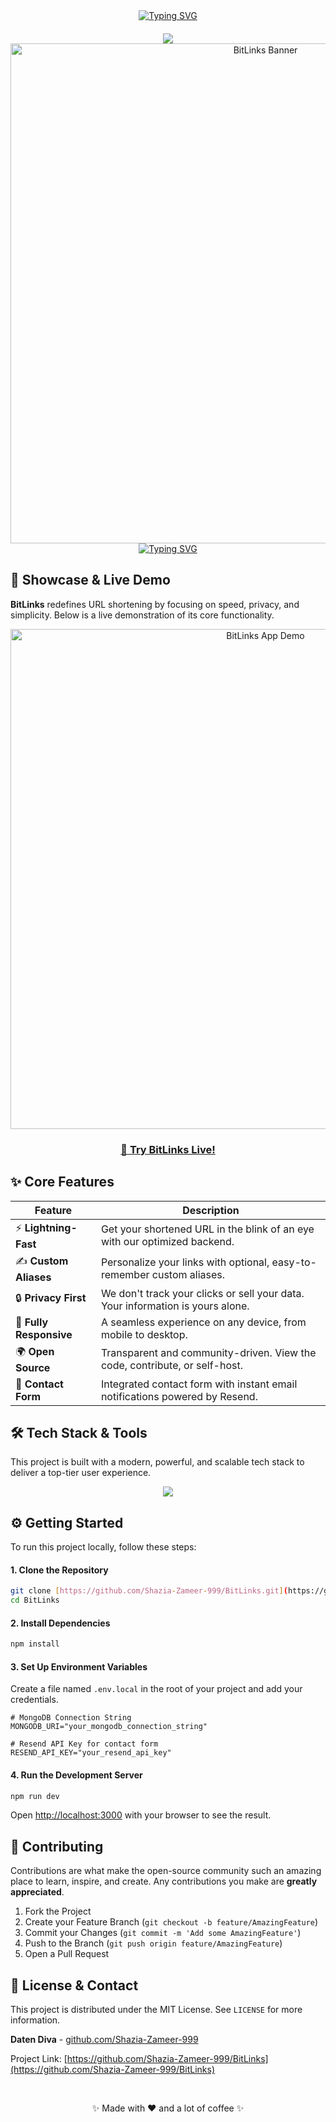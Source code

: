 <div align="center">
  <a href="https://readme-typing-svg.herokuapp.com?font=Fira+Code&size=18&pause=1200&color=9F7AEA&center=true&width=435&lines=The+Fastest+%26+Simplest+URL+Shortener.;Straight+to+the+point.+No+tracking.;Free%2C+Private%2C+and+Open-Source.">
    <img src="https://readme-typing-svg.herokuapp.com?font=Fira+Code&size=18&pause=1200&color=9F7AEA&center=true&width=435&lines=The+Fastest+%26+Simplest+URL+Shortener.;Straight+to+the+point.+No+tracking.;Free%2C+Private%2C+and+Open-Source." alt="Typing SVG" />
  </a>
</div>

<div align="center" style="margin-top: 20px;">
  <a href="https://skillicons.dev">
    <img src="https://skillicons.dev/icons?i=nextjs,react,tailwind,mongodb,nodejs,vercel,git" />
  </a>
</div>

<div align="center">
  <a href="/public/demo1.png">
    <img src="./.github/assets/bitlink-banner.png" alt="BitLinks Banner" width="800"/>
  </a>
</div>

<div align="center">
  <a href="/public/demo2.png">
    <img src="https://readme-typing-svg.herokuapp.com?font=Fira+Code&size=22&pause=1000&color=9F7AEA&center=true&width=435&lines=The+Fastest+%26+Simplest+URL+Shortener.;Straight+to+the+point.+No+tracking.;Free%2C+Private%2C+and+Open-Source." alt="Typing SVG" />
  </a>

</div>

## 🚀 Showcase & Live Demo

**BitLinks** redefines URL shortening by focusing on speed, privacy, and simplicity. Below is a live demonstration of its core functionality.

<div align="center">
  <a href="https://your-live-url.com/">
    <img src="https://i.imgur.com/your-gif-url.gif" alt="BitLinks App Demo" width="800"/>
  </a>
  <br>
  <h3><a href="https://your-live-url.com/">🔗 Try BitLinks Live!</a></h3>
</div>

## ✨ Core Features

| Feature                 | Description                                                                    |
| ----------------------- | ------------------------------------------------------------------------------ |
| ⚡ **Lightning-Fast**   | Get your shortened URL in the blink of an eye with our optimized backend.      |
| ✍️ **Custom Aliases**   | Personalize your links with optional, easy-to-remember custom aliases.         |
| 🔒 **Privacy First**    | We don't track your clicks or sell your data. Your information is yours alone. |
| 📱 **Fully Responsive** | A seamless experience on any device, from mobile to desktop.                   |
| 🌍 **Open Source**      | Transparent and community-driven. View the code, contribute, or self-host.     |
| 📧 **Contact Form**     | Integrated contact form with instant email notifications powered by Resend.    |

## 🛠️ Tech Stack & Tools

This project is built with a modern, powerful, and scalable tech stack to deliver a top-tier user experience.

<p align="center">
  <a href="https://skillicons.dev">
    <img src="https://skillicons.dev/icons?i=nextjs,react,tailwind,mongodb,nodejs,express,vercel,git&perline=8" />
  </a>
</p>

## ⚙️ Getting Started

To run this project locally, follow these steps:

#### 1. Clone the Repository

```bash
git clone [https://github.com/Shazia-Zameer-999/BitLinks.git](https://github.com/Shazia-Zameer-999/BitLinks.git)
cd BitLinks
```

#### 2. Install Dependencies

```bash
npm install
```

#### 3. Set Up Environment Variables

Create a file named `.env.local` in the root of your project and add your credentials.

```env
# MongoDB Connection String
MONGODB_URI="your_mongodb_connection_string"

# Resend API Key for contact form
RESEND_API_KEY="your_resend_api_key"
```

#### 4. Run the Development Server

```bash
npm run dev
```

Open [http://localhost:3000](http://localhost:3000) with your browser to see the result.

## 🤝 Contributing

Contributions are what make the open-source community such an amazing place to learn, inspire, and create. Any contributions you make are **greatly appreciated**.

1.  Fork the Project
2.  Create your Feature Branch (`git checkout -b feature/AmazingFeature`)
3.  Commit your Changes (`git commit -m 'Add some AmazingFeature'`)
4.  Push to the Branch (`git push origin feature/AmazingFeature`)
5.  Open a Pull Request

## 📄 License & Contact

This project is distributed under the MIT License. See `LICENSE` for more information.

**Daten Diva** - [github.com/Shazia-Zameer-999](https://github.com/Shazia-Zameer-999)

Project Link: [https://github.com/Shazia-Zameer-999/BitLinks](https://github.com/Shazia-Zameer-999/BitLinks)

<br>
<div align="center">
  <p>✨ Made with ❤️ and a lot of coffee ✨</p>
</div>
